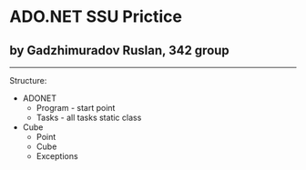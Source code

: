 # ADO.NET SSU Prictice
## by Gadzhimuradov Ruslan, 342 group
___
Structure:
- ADONET
	- Program - start point
	- Tasks - all tasks static class
- Cube
	- Point
	- Cube
	- Exceptions